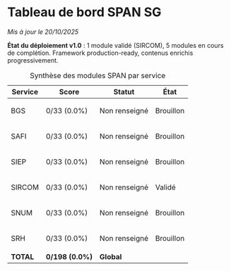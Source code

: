 # Tableau de bord SPAN SG

*Mis à jour le 20/10/2025*

**État du déploiement v1.0** : 1 module validé (SIRCOM), 5 modules en cours de complétion. Framework production-ready, contenus enrichis progressivement.

<div class="fr-table fr-table--bordered" id="table-synthese-span">
    <div class="fr-table__wrapper">
        <div class="fr-table__container">
            <div class="fr-table__content">
                <table id="table-span-modules">
                    <caption>
                        Synthèse des modules SPAN par service
                    </caption>
                    <thead>
                        <tr>
                            <th scope="col">
                                Service
                            </th>
                            <th scope="col">
                                Score
                            </th>
                            <th scope="col">
                                Statut
                            </th>
                            <th scope="col">
                                État
                            </th>
                        </tr>
                    </thead>
                    <tbody>
                        <tr id="table-span-row-bgs" data-row-key="bgs">
                            <td>
                                BGS
                            </td>
                            <td>
                                0/33 (0.0%)
                            </td>
                            <td>
                                <p class="fr-badge fr-badge--error">Non renseigné</p>
                            </td>
                            <td>
                                <p class="fr-badge fr-badge--warning">Brouillon</p>
                            </td>
                        </tr>
                        <tr id="table-span-row-safi" data-row-key="safi">
                            <td>
                                SAFI
                            </td>
                            <td>
                                0/33 (0.0%)
                            </td>
                            <td>
                                <p class="fr-badge fr-badge--error">Non renseigné</p>
                            </td>
                            <td>
                                <p class="fr-badge fr-badge--warning">Brouillon</p>
                            </td>
                        </tr>
                        <tr id="table-span-row-siep" data-row-key="siep">
                            <td>
                                SIEP
                            </td>
                            <td>
                                0/33 (0.0%)
                            </td>
                            <td>
                                <p class="fr-badge fr-badge--error">Non renseigné</p>
                            </td>
                            <td>
                                <p class="fr-badge fr-badge--warning">Brouillon</p>
                            </td>
                        </tr>
                        <tr id="table-span-row-sircom" data-row-key="sircom">
                            <td>
                                SIRCOM
                            </td>
                            <td>
                                0/33 (0.0%)
                            </td>
                            <td>
                                <p class="fr-badge fr-badge--error">Non renseigné</p>
                            </td>
                            <td>
                                <p class="fr-badge fr-badge--success">Validé</p>
                            </td>
                        </tr>
                        <tr id="table-span-row-snum" data-row-key="snum">
                            <td>
                                SNUM
                            </td>
                            <td>
                                0/33 (0.0%)
                            </td>
                            <td>
                                <p class="fr-badge fr-badge--error">Non renseigné</p>
                            </td>
                            <td>
                                <p class="fr-badge fr-badge--warning">Brouillon</p>
                            </td>
                        </tr>
                        <tr id="table-span-row-srh" data-row-key="srh">
                            <td>
                                SRH
                            </td>
                            <td>
                                0/33 (0.0%)
                            </td>
                            <td>
                                <p class="fr-badge fr-badge--error">Non renseigné</p>
                            </td>
                            <td>
                                <p class="fr-badge fr-badge--warning">Brouillon</p>
                            </td>
                        </tr>
                        <tr id="table-span-row-total" data-row-key="total">
                            <td>
                                <strong>TOTAL</strong>
                            </td>
                            <td>
                                <strong>0/198 (0.0%)</strong>
                            </td>
                            <td>
                                <strong>Global</strong>
                            </td>
                            <td>
                            </td>
                        </tr>
                    </tbody>
                </table>
            </div>
        </div>
    </div>
</div>
